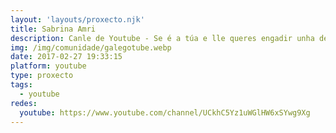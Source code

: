 ```yaml
---
layout: 'layouts/proxecto.njk'
title: Sabrina Amri
description: Canle de Youtube - Se é a túa e lle queres engadir unha descripción e etiquetas, ponte en contacto con nós.
img: /img/comunidade/galegotube.webp
date: 2017-02-27 19:33:15
platform: youtube
type: proxecto
tags:
  - youtube
redes:
  youtube: https://www.youtube.com/channel/UCkhC5Yz1uWGlHW6xSYwg9Xg
---
```


